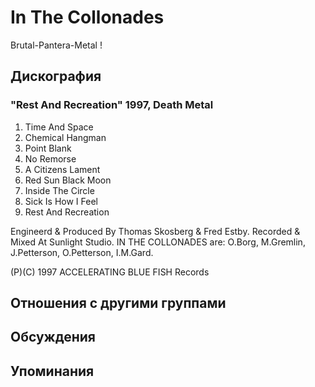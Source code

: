 # In The Collonades

Brutal-Pantera-Metal !

## Дискография

### "Rest And Recreation" 1997, Death Metal

1. Time And Space
2. Chemical Hangman
3. Point Blank
4. No Remorse
5. A Citizens Lament
6. Red Sun Black Moon
7. Inside The Circle
8. Sick Is How I Feel
9. Rest And Recreation

Engineerd & Produced By Thomas Skosberg & Fred Estby.
Recorded & Mixed At Sunlight Studio.
IN THE COLLONADES are: O.Borg, M.Gremlin, J.Petterson, O.Petterson, I.M.Gard.

(P)(C) 1997 ACCELERATING BLUE FISH Records


## Отношения с другими группами


## Обсуждения


## Упоминания

